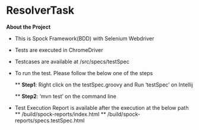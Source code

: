 # ResolverTask
**About the Project**
* This is Spock Framework(BDD) with Selenium Webdriver
* Tests are executed in ChromeDriver
* Testcases are available at /src/specs/testSpec
* To run the test. Please follow the below one of the steps
  
    ** **Step1**: Right click on the testSpec.groovy and Run ‘testSpec’ on Intellij
  
    ** **Step2**: ‘mvn test’ on the command line
* Test Execution Report is available after the execution at the below path
    ** /build/spock-reports/index.html
    ** /build/spock-reports/specs.testSpec.html
